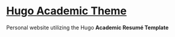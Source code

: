 # [Hugo Academic Theme](https://github.com/wowchemy/starter-hugo-academic)

Personal website utilizing the Hugo **Academic Resumé Template**
